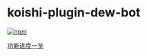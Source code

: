 # koishi-plugin-dew-bot

[![npm](https://img.shields.io/npm/v/koishi-plugin-dew-bot?style=flat-square)](https://www.npmjs.com/package/koishi-plugin-dew-bot)

[功能进度一览](https://docs.qq.com/mind/DWkRkWEtpT1FPQ0tT?subId=BB08J2&mode=mind)

[](https://)
